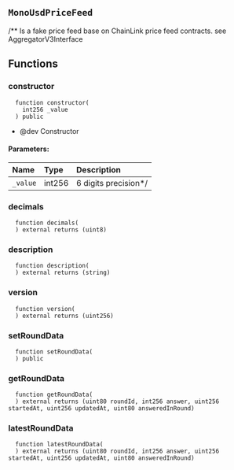 ## `MonoUsdPriceFeed`

/**
Is a fake price feed base on ChainLink price feed contracts. see AggregatorV3Interface


## Functions
### constructor
```solidity
  function constructor(
    int256 _value
  ) public
```
* @dev Constructor


#### Parameters:
| Name | Type | Description                                                          |
| :--- | :--- | :------------------------------------------------------------------- |
|`_value` | int256 | 6 digits precision*/

### decimals
```solidity
  function decimals(
  ) external returns (uint8)
```




### description
```solidity
  function description(
  ) external returns (string)
```




### version
```solidity
  function version(
  ) external returns (uint256)
```




### setRoundData
```solidity
  function setRoundData(
  ) public
```




### getRoundData
```solidity
  function getRoundData(
  ) external returns (uint80 roundId, int256 answer, uint256 startedAt, uint256 updatedAt, uint80 answeredInRound)
```




### latestRoundData
```solidity
  function latestRoundData(
  ) external returns (uint80 roundId, int256 answer, uint256 startedAt, uint256 updatedAt, uint80 answeredInRound)
```




